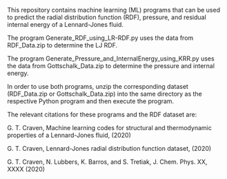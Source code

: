 This repository contains machine learning (ML) programs that can be used to predict the radial distribution function (RDF), pressure, and residual internal energy of a Lennard-Jones fluid. 

The program Generate_RDF_using_LR-RDF.py uses the data from RDF_Data.zip to determine the LJ RDF. 

The program Generate_Pressure_and_InternalEnergy_using_KRR.py uses the data from Gottschalk_Data.zip to determine the pressure and internal energy.

In order to use both programs, unzip the corresponding dataset (RDF_Data.zip or Gottschalk_Data.zip) into the same directory as the respective Python program and then execute the program.

The relevant citations for these programs and the RDF dataset are:

  G. T. Craven, Machine learning codes for structural and thermodynamic properties of a Lennard-Jones fluid, (2020)
  
  G. T. Craven, Lennard-Jones radial distribution function dataset, (2020)
  
  G. T. Craven, N. Lubbers, K. Barros, and S. Tretiak, J. Chem. Phys. XX, XXXX (2020)

